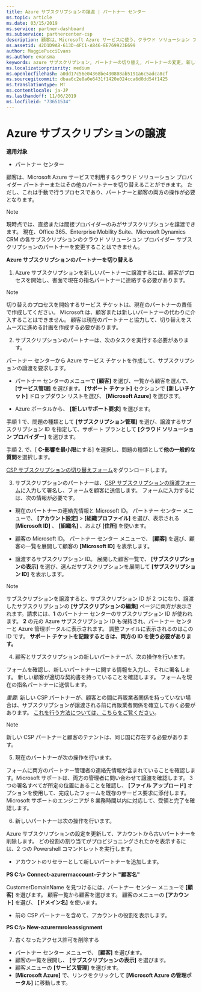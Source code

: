 ```yaml
---
title: Azure サブスクリプションの譲渡 | パートナー センター
ms.topic: article
ms.date: 03/15/2019
ms.service: partner-dashboard
ms.subservice: partnercenter-csp
description: 顧客は、Microsoft Azure サービスに使う、クラウド ソリューション プロバイダー プログラムのパートナーを変更できます。 ただし、これは手動で行うプロセスであり、パートナーと顧客の両方の操作が必要となります。
ms.assetid: 42D1D9AB-613D-4FC1-A846-EE769923E699
author: MaggiePucciEvans
ms.author: evansma
keywords: azure サブスクリプション, パートナーの切り替え, パートナーの変更, 新しいパートナーの獲得, 別のパートナー
ms.localizationpriority: medium
ms.openlocfilehash: a0dd17c56e04368be430808ab5191a6c5adca8cf
ms.sourcegitcommit: dbaa6c2e8a0e6431f1420e024cca6d0dd54f1425
ms.translationtype: MT
ms.contentlocale: ja-JP
ms.lasthandoff: 11/06/2019
ms.locfileid: "73651534"
---
```

# <a name="transfer-azure-subscriptions"></a>Azure サブスクリプションの譲渡 

**適用対象**

-  パートナー センター

顧客は、Microsoft Azure サービスで利用するクラウド ソリューション プロバイダー パートナーまたはその他のパートナーを切り替えることができます。 ただし、これは手動で行うプロセスであり、パートナーと顧客の両方の操作が必要となります。

>[!Note]  
>現時点では、直接または間接プロバイダーのみがサブスクリプションを譲渡できます。
>現在、Office 365、Enterprise Mobility Suite、Microsoft Dynamics CRM の各サブスクリプションのクラウド ソリューション プロバイダー サブスクリプションのパートナーを変更することはできません。



**Azure サブスクリプションのパートナーを切り替える**

1. Azure サブスクリプションを新しいパートナーに譲渡するには、顧客がプロセスを開始し、書面で現在の指名パートナーに連絡する必要があります。 
>[!Note]
>切り替えのプロセスを開始するサービス チケットは、現在のパートナーの責任で作成してください。 Microsoft は、顧客または新しいパートナーの代わりに介入することはできません。 顧客は現在のパートナーと協力して、切り替えをスムーズに進める計画を作成する必要があります。

2. サブスクリプションのパートナーは、次のタスクを実行する必要があります。

パートナー センターから Azure サービス チケットを作成して、サブスクリプションの譲渡を要求します。
-   パートナー センターのメニューで **[顧客]** を選び、一覧から顧客を選んで、 **[サービス管理]** を選びます。 **[サポート チケット]** セクションで **[新しいチケット]** ドロップダウン リストを選び、 **[Microsoft Azure]** を選びます。

-   Azure ポータルから、 **[新しいサポート要求]** を選びます。

手順 1 で、問題の種類として **[サブスクリプション管理]** を選び、譲渡するサブスクリプション ID を指定して、サポート プランとして **[クラウド ソリューション プロバイダー]** を選びます。

手順 2. で、[ **C-影響を最小限**にする] を選択し、問題の種類として**他の一般的な質問**を選択します。

[CSP サブスクリプションの切り替えフォーム](https://assets.windowsphone.com/5222c408-e546-4e01-b72a-2ec7d4c43d57/CSP_Subscription_Transfer_Form_Azure_InvariantCulture_Default.zip)をダウンロードします。

3. サブスクリプションのパートナーは、[CSP サブスクリプションの譲渡フォーム](https://assets.windowsphone.com/5222c408-e546-4e01-b72a-2ec7d4c43d57/CSP_Subscription_Transfer_Form_Azure_InvariantCulture_Default.zip)に入力して署名し、フォームを顧客に送信します。 フォームに入力するには、次の情報が必要です。

- 現在のパートナーの連絡先情報と Microsoft ID。 パートナー センター メニューで、 **[アカウント設定]** &gt; **[組織プロファイル]** を選び、表示される **[Microsoft ID]** 、 **[組織名]** 、および **[住所]** を使います。

- 顧客の Microsoft ID。 パートナー センター メニューで、 **[顧客]** を選び、顧客の一覧を展開して顧客の **[Microsoft ID]** を表示します。

- 譲渡するサブスクリプション ID。 展開した顧客一覧で、 **[サブスクリプションの表示]** を選び、選んだサブスクリプションを展開して **[サブスクリプション ID]** を表示します。

>[!Note]
>サブスクリプションを譲渡すると、サブスクリプション ID が 2 つになり、譲渡したサブスクリプションの **[サブスクリプションの編集]** ページに両方が表示されます。請求には、**1** のパートナー センターのサブスクリプション ID が使われます。 
**2** の元の Azure サブスクリプション ID も保持され、パートナー センターと Azure 管理ポータルに表示されます。 調整ファイルに表示されるのはこの ID です。  **サポート チケットを記録するときは、両方の ID を使う必要があります。**

4. 顧客とサブスクリプションの新しいパートナーが、次の操作を行います。

フォームを確認し、新しいパートナーに関する情報を入力し、それに署名します。 新しい顧客が適切な契約書を持っていることを確認します。 フォームを現在の指名パートナーに送信します。

*重要*: 新しい CSP パートナーが、顧客との間に再販業者関係を持っていない場合は、サブスクリプションが譲渡される前に再販業者関係を確立しておく必要があります。 [これを行う方法については、こちらをご覧ください](request-a-relationship-with-a-customer.md)。

>[!Note]
>新しい CSP パートナーと顧客のテナントは、同じ国に存在する必要があります。 

5. 現在のパートナーが次の操作を行います。

フォームに両方のパートナー管理者の連絡先情報が含まれていることを確認します。Microsoft サポートは、両方の管理者に問い合わせて譲渡を確認します。 3 つの署名すべてが所定の位置にあることを確認し、 **[ファイル アップロード]** オプションを使用して、完成したフォームを既存のサービス要求に添付します。 Microsoft サポートのエンジニアが 8 業務時間以内に対応して、受領と完了を確認します。

6. 新しいパートナーは次の操作を行います。

Azure サブスクリプションの設定を更新して、アカウントから古いパートナーを削除します。 どの役割の割り当てがプロビジョニングされたかを表示するには、2 つの Powershell コマンドレットを実行します。

-   アカウントのリセラーとして新しいパートナーを追加します。

**PS C:\\&gt; Connect-azurermaccount-テナント "顧客名"**

CustomerDomainName を見つけるには、パートナー センター メニューで **[顧客]** を選びます。 顧客一覧から顧客を選びます。 顧客のメニューの **[アカウント]** を選び、 **[ドメイン名]** を使います。

-   前の CSP パートナーを含めて、アカウントの役割を表示します。

**PS C:\\&gt; New-azurermroleassignment**

7. 古くなったアクセス許可を削除する

-  パートナー センター メニューで、 **[顧客]** を選びます。 
-  顧客の一覧を展開し、 **[サブスクリプションの表示]** を選びます。 
-  顧客メニューの **[サービス管理]** を選びます。 
-  **[Microsoft Azure]** で、リンクをクリックして **[Microsoft Azure の管理ポータル]** に移動します。

 

 



